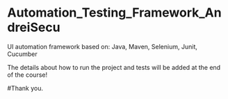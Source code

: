 # Automation_Testing_Framework_AndreiSecu
UI automation framework based on: Java, Maven, Selenium, Junit, Cucumber

The details about how to run the project and tests will be added at the end of the course!

#Thank you.